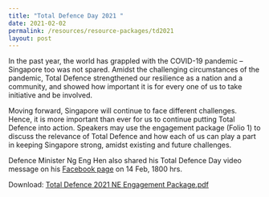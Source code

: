 ```yaml
---
title: "Total Defence Day 2021 "
date: 2021-02-02
permalink: /resources/resource-packages/td2021
layout: post
---
```

In the past year, the world has grappled with the COVID-19 pandemic – Singapore too was not spared. Amidst the challenging circumstances of the pandemic, Total Defence strengthened our resilience as a nation and a community, and showed how important it is for every one of us to take initiative and be involved. 
	
Moving forward, Singapore will continue to face different challenges. Hence, it is more important than ever for us to continue putting Total Defence into action. 
	Speakers may use the engagement package (Folio 1) to discuss the relevance of Total Defence and how each of us can play a part in keeping Singapore strong, amidst existing and future challenges.
	
Defence Minister Ng Eng Hen also shared his Total Defence Day video message on his [Facebook page](https://www.facebook.com/ngenghen/videos/1323853364674384) on 14 Feb, 1800 hrs. 

Download: [Total Defence 2021 NE Engagement Package.pdf](https://go.gov.sg/td21-ne-engagement-package)